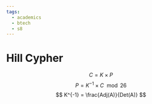```yaml
---
tags:
  - academics
  - btech
  - s8
---
```

# Hill Cypher

$$
C = K\times P 
$$
$$
P = K^{-1} \times C \mod 26
$$
$$
K^{-1} = \frac{Adj(A)}{Det(A)}
$$

